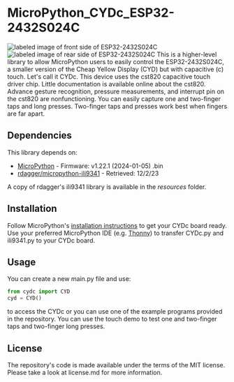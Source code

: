 # MicroPython_CYDc_ESP32-2432S024C
![labeled image of front side of ESP32-2432S024C](/images/Front_Labeled_ESP32-2432S024C.PNG)
![labeled image of rear side of ESP32-2432S024C](/images/Rear_Labeled_ESP32-2432S024C.PNG)
This is a higher-level library to allow MicroPython users to easily control the ESP32-2432S024C, a smaller version of the Cheap Yellow Display (CYD) but with capacitive (c) touch. Let's call it CYDc. This device uses the cst820 capacitive touch driver chip. Little documentation is available online about the cst820. Advance gesture recognition, pressure measurements, and interrupt pin on the cst820 are nonfunctioning. You can easily capture one and two-finger taps and long presses. Two-finger taps and presses work best when fingers are far apart.


## Dependencies
This library depends on:
* [MicroPython](https://micropython.org/download/ESP32_GENERIC/) - Firmware: v1.22.1 (2024-01-05) .bin
* [rdagger/micropython-ili9341](https://github.com/rdagger/micropython-ili9341/) - Retrieved: 12/2/23

A copy of rdagger's ili9341 library is available in the _resources_ folder.


## Installation
Follow MicroPython's [installation instructions](https://learn.adafruit.com/adafruit-clue) to get your CYDc board ready. Use your preferred MicroPython IDE (e.g. [Thonny](https://thonny.org/)) to transfer CYDc.py and ili9341.py to your CYDc board.


## Usage
You can create a new main.py file and use:
```python
from cydc import CYD
cyd = CYD()
```
to access the CYDc or you can use one of the example programs provided in the repository. You can use the touch demo to test one and two-finger taps and two-finger long presses.


## License
The repository's code is made available under the terms of the MIT license. Please take a look at license.md for more information.
